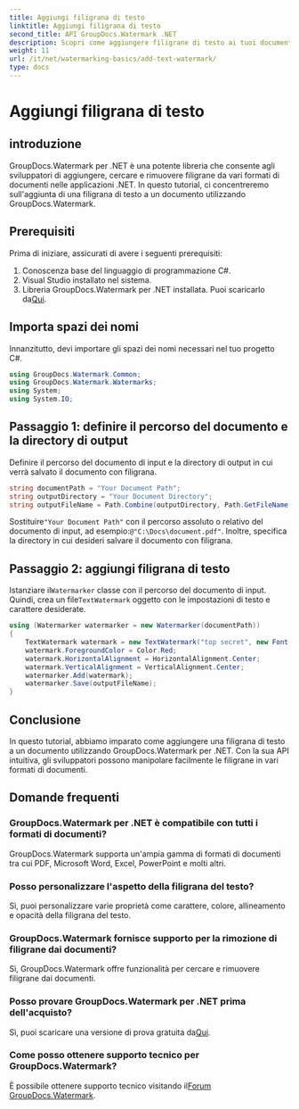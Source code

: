 ```yaml
---
title: Aggiungi filigrana di testo
linktitle: Aggiungi filigrana di testo
second_title: API GroupDocs.Watermark .NET
description: Scopri come aggiungere filigrane di testo ai tuoi documenti utilizzando Groupdocs per .NET con questa guida passo passo.
weight: 11
url: /it/net/watermarking-basics/add-text-watermark/
type: docs
---
```

# Aggiungi filigrana di testo

## introduzione
GroupDocs.Watermark per .NET è una potente libreria che consente agli sviluppatori di aggiungere, cercare e rimuovere filigrane da vari formati di documenti nelle applicazioni .NET. In questo tutorial, ci concentreremo sull'aggiunta di una filigrana di testo a un documento utilizzando GroupDocs.Watermark.
## Prerequisiti
Prima di iniziare, assicurati di avere i seguenti prerequisiti:
1. Conoscenza base del linguaggio di programmazione C#.
2. Visual Studio installato nel sistema.
3.  Libreria GroupDocs.Watermark per .NET installata. Puoi scaricarlo da[Qui](https://releases.groupdocs.com/Watermark/net/).

## Importa spazi dei nomi
Innanzitutto, devi importare gli spazi dei nomi necessari nel tuo progetto C#.
```csharp
using GroupDocs.Watermark.Common;
using GroupDocs.Watermark.Watermarks;
using System;
using System.IO;
```
## Passaggio 1: definire il percorso del documento e la directory di output
Definire il percorso del documento di input e la directory di output in cui verrà salvato il documento con filigrana.
```csharp
string documentPath = "Your Document Path";
string outputDirectory = "Your Document Directory";
string outputFileName = Path.Combine(outputDirectory, Path.GetFileName(documentPath));
```
 Sostituire`"Your Document Path"` con il percorso assoluto o relativo del documento di input, ad esempio:`@"C:\Docs\document.pdf"`. Inoltre, specifica la directory in cui desideri salvare il documento con filigrana.
## Passaggio 2: aggiungi filigrana di testo
 Istanziare il`Watermarker` classe con il percorso del documento di input. Quindi, crea un file`TextWatermark` oggetto con le impostazioni di testo e carattere desiderate.
```csharp
using (Watermarker watermarker = new Watermarker(documentPath))
{
    TextWatermark watermark = new TextWatermark("top secret", new Font("Arial", 36));
    watermark.ForegroundColor = Color.Red;
    watermark.HorizontalAlignment = HorizontalAlignment.Center;
    watermark.VerticalAlignment = VerticalAlignment.Center;
    watermarker.Add(watermark);
    watermarker.Save(outputFileName);
}
```

## Conclusione
In questo tutorial, abbiamo imparato come aggiungere una filigrana di testo a un documento utilizzando GroupDocs.Watermark per .NET. Con la sua API intuitiva, gli sviluppatori possono manipolare facilmente le filigrane in vari formati di documenti.
## Domande frequenti
### GroupDocs.Watermark per .NET è compatibile con tutti i formati di documenti?
GroupDocs.Watermark supporta un'ampia gamma di formati di documenti tra cui PDF, Microsoft Word, Excel, PowerPoint e molti altri.
### Posso personalizzare l'aspetto della filigrana del testo?
Sì, puoi personalizzare varie proprietà come carattere, colore, allineamento e opacità della filigrana del testo.
### GroupDocs.Watermark fornisce supporto per la rimozione di filigrane dai documenti?
Sì, GroupDocs.Watermark offre funzionalità per cercare e rimuovere filigrane dai documenti.
### Posso provare GroupDocs.Watermark per .NET prima dell'acquisto?
 Sì, puoi scaricare una versione di prova gratuita da[Qui](https://releases.groupdocs.com/).
### Come posso ottenere supporto tecnico per GroupDocs.Watermark?
 È possibile ottenere supporto tecnico visitando il[Forum GroupDocs.Watermark](https://forum.groupdocs.com/c/watermark/19).